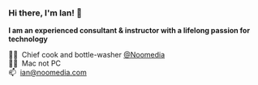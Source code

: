 ### Hi there, I'm Ian! 👋
**I am an experienced consultant & instructor with a lifelong passion for technology**

👨‍🍳&nbsp;&nbsp;Chief cook and bottle-washer [@Noomedia](https://github.com/noomedia/) </br>
🧑‍💻&nbsp;&nbsp;Mac not PC </br>
📫&nbsp;&nbsp;[ian@noomedia.com](mailto:ian@noomedia.com) </br>
